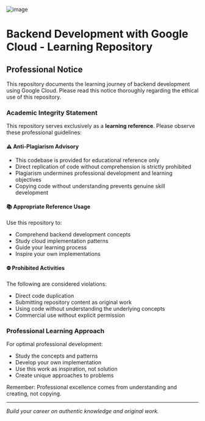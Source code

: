 ![image](https://github.com/user-attachments/assets/2b9d51c3-0dbc-4dce-b6f2-a32fe5a3e719)

# Backend Development with Google Cloud - Learning Repository

## Professional Notice

This repository documents the learning journey of backend development using Google Cloud. Please read this notice thoroughly regarding the ethical use of this repository.

### Academic Integrity Statement

This repository serves exclusively as a **learning reference**. Please observe these professional guidelines:

#### ⚠️ Anti-Plagiarism Advisory

- This codebase is provided for educational reference only
- Direct replication of code without comprehension is strictly prohibited
- Plagiarism undermines professional development and learning objectives
- Copying code without understanding prevents genuine skill development

#### 📚 Appropriate Reference Usage

Use this repository to:
- Comprehend backend development concepts
- Study cloud implementation patterns
- Guide your learning process
- Inspire your own implementations

#### ⛔ Prohibited Activities

The following are considered violations:
- Direct code duplication
- Submitting repository content as original work
- Using code without understanding the underlying concepts
- Commercial use without explicit permission

### Professional Learning Approach

For optimal professional development:
- Study the concepts and patterns
- Develop your own implementation
- Use this work as inspiration, not solution
- Create unique approaches to problems

Remember: Professional excellence comes from understanding and creating, not copying.

---
*Build your career on authentic knowledge and original work.*
